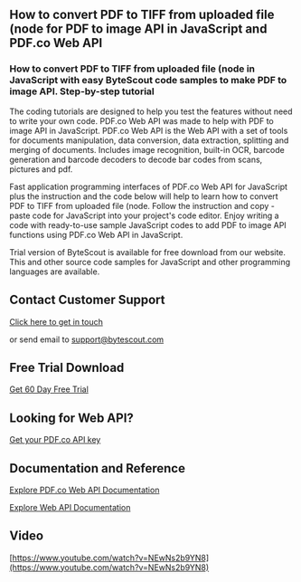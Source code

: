 ## How to convert PDF to TIFF from uploaded file (node for PDF to image API in JavaScript and PDF.co Web API

### How to convert PDF to TIFF from uploaded file (node in JavaScript with easy ByteScout code samples to make PDF to image API. Step-by-step tutorial

The coding tutorials are designed to help you test the features without need to write your own code. PDF.co Web API was made to help with PDF to image API in JavaScript. PDF.co Web API is the Web API with a set of tools for documents manipulation, data conversion, data extraction, splitting and merging of documents. Includes image recognition, built-in OCR, barcode generation and barcode decoders to decode bar codes from scans, pictures and pdf.

Fast application programming interfaces of PDF.co Web API for JavaScript plus the instruction and the code below will help to learn how to convert PDF to TIFF from uploaded file (node. Follow the instruction and copy - paste code for JavaScript into your project's code editor. Enjoy writing a code with ready-to-use sample JavaScript codes to add PDF to image API functions using PDF.co Web API in JavaScript.

Trial version of ByteScout is available for free download from our website. This and other source code samples for JavaScript and other programming languages are available.

## Contact Customer Support

[Click here to get in touch](https://bytescout.zendesk.com/hc/en-us/requests/new?subject=PDF.co%20Web%20API%20Question)

or send email to [support@bytescout.com](mailto:support@bytescout.com?subject=PDF.co%20Web%20API%20Question) 

## Free Trial Download

[Get 60 Day Free Trial](https://bytescout.com/download/web-installer?utm_source=github-readme)

## Looking for Web API? 

[Get your PDF.co API key](https://pdf.co/documentation/api?utm_source=github-readme)

## Documentation and Reference

[Explore PDF.co Web API Documentation](https://bytescout.com/documentation/index.html?utm_source=github-readme)

[Explore Web API Documentation](https://pdf.co/documentation/api?utm_source=github-readme)

## Video

[https://www.youtube.com/watch?v=NEwNs2b9YN8](https://www.youtube.com/watch?v=NEwNs2b9YN8)